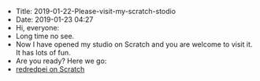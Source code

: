 - Title: 2019-01-22-Please-visit-my-scratch-stodio
- Date: 2019-01-23 04:27
- Hi, everyone:
- Long time no see. 
- Now I have opened my studio on Scratch and you are welcome to visit it. It has lots of fun.
- Are you ready? Here we go:
- [redredpei on Scratch](https://scratch.mit.edu/users/redredpei/)
